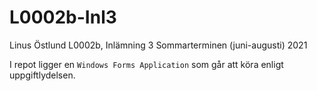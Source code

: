 # L0002b-Inl3

Linus Östlund
L0002b, Inlämning 3
Sommarterminen (juni-augusti) 2021

I repot ligger en `Windows Forms Application` som går att köra enligt uppgiftlydelsen. 
